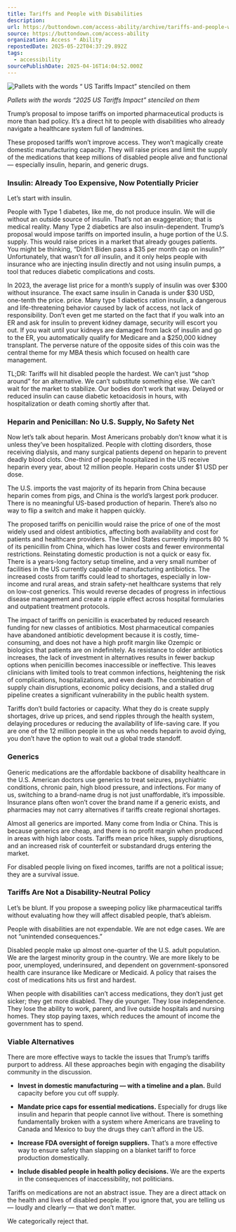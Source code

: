 ```yaml
---
title: Tariffs and People with Disabilities
description: 
url: https://buttondown.com/access-ability/archive/tariffs-and-people-with-disabilities/
source: https://buttondown.com/access-ability
organization: Access * Ability
repostedDate: 2025-05-22T04:37:29.892Z
tags:
  - accessibility
sourcePublishDate: 2025-04-16T14:04:52.000Z
---
```


![Pallets with the words “ US Tariffs Impact” stenciled on them](https://assets.buttondown.email/images/a66b57b1-43a0-4b04-8f18-64fa301d4f9a.jpeg?w=960&fit=max)

*Pallets with the words “2025 US Tariffs Impact” stenciled on them*

Trump’s proposal to impose tariffs on imported pharmaceutical products is more than bad policy. It’s a direct hit to people with disabilities who already navigate a healthcare system full of landmines.

These proposed tariffs won’t improve access. They won’t magically create domestic manufacturing capacity. They will raise prices and limit the supply of the medications that keep millions of disabled people alive and functional — especially insulin, heparin, and generic drugs.

### Insulin: Already Too Expensive, Now Potentially Pricier

Let’s start with insulin.

People with Type 1 diabetes, like me, do not produce insulin. We will die without an outside source of insulin. That’s not an exaggeration; that is medical reality. Many Type 2 diabetics are also insulin-dependent. Trump’s proposal would impose tariffs on imported insulin, a huge portion of the U.S. supply. This would raise prices in a market that already gouges patients. You might be thinking, “Didn’t Biden pass a $35 per month cap on insulin?” Unfortunately, that wasn’t for _all_ insulin, and it only helps people with insurance who are injecting insulin directly and not using insulin pumps, a tool that reduces diabetic complications and costs.

In 2023, the average list price for a month’s supply of insulin was over $300 without insurance. The exact same insulin in Canada is under $30 USD, one-tenth the price. price. Many type 1 diabetics ration insulin, a dangerous and life-threatening behavior caused by lack of access, not lack of responsibility. Don’t even get me started on the fact that if you walk into an ER and ask for insulin to prevent kidney damage, security will escort you out. If you wait until your kidneys are damaged from lack of insulin and go to the ER, you automatically qualify for Medicare and a $250,000 kidney transplant. The perverse nature of the opposite sides of this coin was the central theme for my MBA thesis which focused on health care management.

TL;DR: Tariffs will hit disabled people the hardest. We can’t just “shop around” for an alternative. We can’t substitute something else. We can’t wait for the market to stabilize. Our bodies don’t work that way. Delayed or reduced insulin can cause diabetic ketoacidosis in hours, with hospitalization or death coming shortly after that.

### Heparin and Penicillan: No U.S. Supply, No Safety Net

Now let’s talk about heparin. Most Americans probably don’t know what it is unless they’ve been hospitalized. People with clotting disorders, those receiving dialysis, and many surgical patients depend on heparin to prevent deadly blood clots. One-third of people hospitalized in the US receive heparin every year, about 12 million people. Heparin costs under $1 USD per dose.

The U.S. imports the vast majority of its heparin from China because heparin comes from pigs, and China is the world’s largest pork producer. There is no meaningful US-based production of heparin. There’s also no way to flip a switch and make it happen quickly.

The proposed tariffs on penicillin would raise the price of one of the most widely used and oldest antibiotics, affecting both availability and cost for patients and healthcare providers. The United States currently imports 80 % of its penicillin from China, which has lower costs and fewer environmental restrictions. Reinstating domestic production is not a quick or easy fix. There is a years-long factory setup timeline, and a very small number of facilities in the US currently capable of manufacturing antibiotics. The increased costs from tariffs could lead to shortages, especially in low-income and rural areas, and strain safety-net healthcare systems that rely on low-cost generics. This would reverse decades of progress in infectious disease management and create a ripple effect across hospital formularies and outpatient treatment protocols.

The impact of tariffs on penicillin is exacerbated by reduced research funding for new classes of antibiotics. Most pharmaceutical companies have abandoned antibiotic development because it is costly, time-consuming, and does not have a high profit margin like Ozempic or biologics that patients are on indefinitely. As resistance to older antibiotics increases, the lack of investment in alternatives results in fewer backup options when penicillin becomes inaccessible or ineffective. This leaves clinicians with limited tools to treat common infections, heightening the risk of complications, hospitalizations, and even death. The combination of supply chain disruptions, economic policy decisions, and a stalled drug pipeline creates a significant vulnerability in the public health system.

Tariffs don’t build factories or capacity. What they do is create supply shortages, drive up prices, and send ripples through the health system, delaying procedures or reducing the availability of life-saving care. If you are one of the 12 million people in the us who needs heparin to avoid dying, you don’t have the option to wait out a global trade standoff.

### Generics

Generic medications are the affordable backbone of disability healthcare in the U.S. American doctors use generics to treat seizures, psychiatric conditions, chronic pain, high blood pressure, and infections. For many of us, switching to a brand-name drug is not just unaffordable, it’s impossible. Insurance plans often won’t cover the brand name if a generic exists, and pharmacies may not carry alternatives if tariffs create regional shortages.

Almost all generics are imported. Many come from India or China. This is because generics are cheap, and there is no profit margin when produced in areas with high labor costs. Tariffs mean price hikes, supply disruptions, and an increased risk of counterfeit or substandard drugs entering the market.

For disabled people living on fixed incomes, tariffs are not a political issue; they are a survival issue.

### Tariffs Are Not a Disability-Neutral Policy

Let’s be blunt. If you propose a sweeping policy like pharmaceutical tariffs without evaluating how they will affect disabled people, that’s ableism.

People with disabilities are not expendable. We are not edge cases. We are not “unintended consequences.”

Disabled people make up almost one-quarter of the U.S. adult population. We are the largest minority group in the country. We are more likely to be poor, unemployed, underinsured, and dependent on government-sponsored health care insurance like Medicare or Medicaid. A policy that raises the cost of medications hits us first and hardest.

When people with disabilities can’t access medications, they don’t just get sicker; they get more disabled. They die younger. They lose independence. They lose the ability to work, parent, and live outside hospitals and nursing homes. They stop paying taxes, which reduces the amount of income the government has to spend.

### Viable Alternatives

There are more effective ways to tackle the issues that Trump’s tariffs purport to address. All these approaches begin with engaging the disability community in the discussion.

-   **Invest in domestic manufacturing — with a timeline and a plan.** Build capacity before you cut off supply.
    
-   **Mandate price caps for essential medications.** Especially for drugs like insulin and heparin that people cannot live without. There is something fundamentally broken with a system where Americans are traveling to Canada and Mexico to buy the drugs they can’t afford in the US.
    
-   **Increase FDA oversight of foreign suppliers.** That’s a more effective way to ensure safety than slapping on a blanket tariff to force production domestically.
    
-   **Include disabled people in health policy decisions.** We are the experts in the consequences of inaccessibility, not politicians.
    

Tariffs on medications are not an abstract issue. They are a direct attack on the health and lives of disabled people. If you ignore that, you are telling us — loudly and clearly — that we don’t matter.

We categorically reject that.